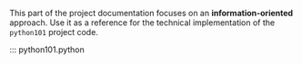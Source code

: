 This part of the project documentation focuses on
an **information-oriented** approach. Use it as a
reference for the technical implementation of the
`python101` project code.

::: python101.python